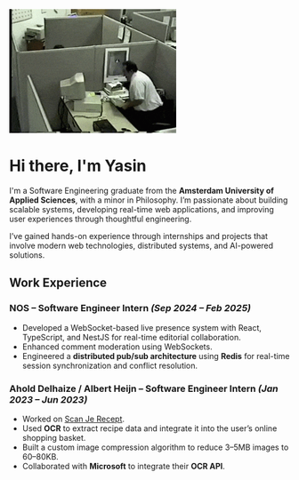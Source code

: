 <img src="gif.gif" width="300"/>

# Hi there, I'm Yasin

I'm a Software Engineering graduate from the **Amsterdam University of Applied Sciences**, with a minor in Philosophy. I’m passionate about building scalable systems, developing real-time web applications, and improving user experiences through thoughtful engineering.  

I’ve gained hands-on experience through internships and projects that involve modern web technologies, distributed systems, and AI-powered solutions.

## Work Experience

### NOS – Software Engineer Intern *(Sep 2024 – Feb 2025)*
- Developed a WebSocket-based live presence system with React, TypeScript, and NestJS for real-time editorial collaboration.
- Enhanced comment moderation using WebSockets.
- Engineered a **distributed pub/sub architecture** using **Redis** for real-time session synchronization and conflict resolution.

### Ahold Delhaize / Albert Heijn – Software Engineer Intern *(Jan 2023 – Jun 2023)*
- Worked on [Scan Je Recept](https://labs.ah.nl/projecten/scan-je-recept).
- Used **OCR** to extract recipe data and integrate it into the user’s online shopping basket.
- Built a custom image compression algorithm to reduce 3–5MB images to 60–80KB.
- Collaborated with **Microsoft** to integrate their **OCR API**.
